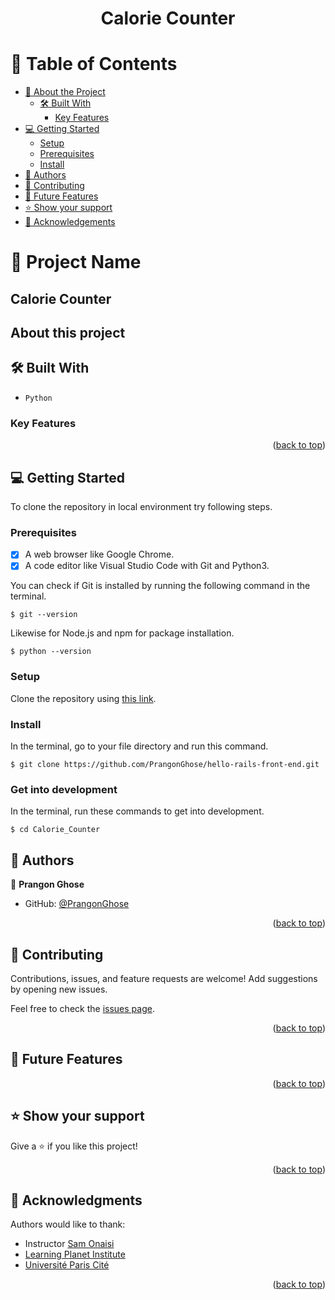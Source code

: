 <a name="readme-top"></a>

<div align="center">
<h1><b>Calorie Counter</b></h1>

</div>


<!-- TABLE OF CONTENTS -->

# 📗 Table of Contents

- [📖 About the Project](#about-project)
  - [🛠 Built With](#built-with)
    - [Key Features](#key-features)
- [💻 Getting Started](#getting-started)
  - [Setup](#setup)
  - [Prerequisites](#prerequisites)
  - [Install](#install)
- [👥 Authors](#authors)
- [🤝 Contributing](#contributing)
- [🔭 Future Features](#future-features)
- [⭐️ Show your support](#support)
- [🙏 Acknowledgements](#acknowledgements)

<!-- PROJECT DESCRIPTION -->

# 📖 Project Name

## Calorie Counter

## About this project <a name="about-project"></a>

## 🛠 Built With <a name="built-with"></a>

- `Python`

<!-- Features -->

### Key Features <a name="key-features"></a>


<p align="right">(<a href="#readme-top">back to top</a>)</p>

<!-- GETTING STARTED -->

## 💻 Getting Started
To clone the repository in local environment try following steps.

### Prerequisites

- [x] A web browser like Google Chrome.
- [x] A code editor like Visual Studio Code with Git and Python3.

You can check if Git is installed by running the following command in the terminal.

```
$ git --version
```

Likewise for Node.js and npm for package installation.

```
$ python --version
```

### Setup

Clone the repository using [this link](https://github.com/PrangonGhose/Calorie-Counter.git).

### Install

In the terminal, go to your file directory and run this command.

```
$ git clone https://github.com/PrangonGhose/hello-rails-front-end.git
```
### Get into development

In the terminal, run these commands to get into development.
```
$ cd Calorie_Counter
```

<!-- AUTHORS -->

## 👥 Authors <a name="authors"></a>

👤 **Prangon Ghose**

- GitHub: [@PrangonGhose](https://github.com/PrangonGhose)

<p align="right">(<a href="#readme-top">back to top</a>)</p>

<!-- CONTRIBUTING -->

## 🤝 Contributing <a name="contributing"></a>

Contributions, issues, and feature requests are welcome! Add suggestions by opening new issues.

Feel free to check the [issues page](https://github.com/PrangonGhose/Calorie-Counter/issues).

<p align="right">(<a href="#readme-top">back to top</a>)</p>


<!-- Future Features (optional) -->

## 🔭 Future Features <a name="future features"></a>

<p align="right">(<a href="#readme-top">back to top</a>)</p>

<!-- SUPPORT -->

## ⭐️ Show your support <a name="support"></a>

Give a ⭐️ if you like this project!

<p align="right">(<a href="#readme-top">back to top</a>)</p>

<!-- ACKNOWLEDGEMENTS -->

## 🙏 Acknowledgments <a name="acknowledgements"></a>

Authors would like to thank:
- Instructor [Sam Onaisi](https://www.linkedin.com/in/sam-onaisi-1a8585a2/)
- [Learning Planet Institute](https://www.learningplanetinstitute.org/en/)
- [Université Paris Cité](https://u-paris.fr/en/)

<p align="right">(<a href="#readme-top">back to top</a>)</p>